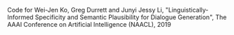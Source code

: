 
Code for Wei-Jen Ko, Greg Durrett and Junyi Jessy Li, "Linguistically-Informed Specificity and Semantic Plausibility for Dialogue Generation", The AAAI Conference on Artificial Intelligence (NAACL), 2019
